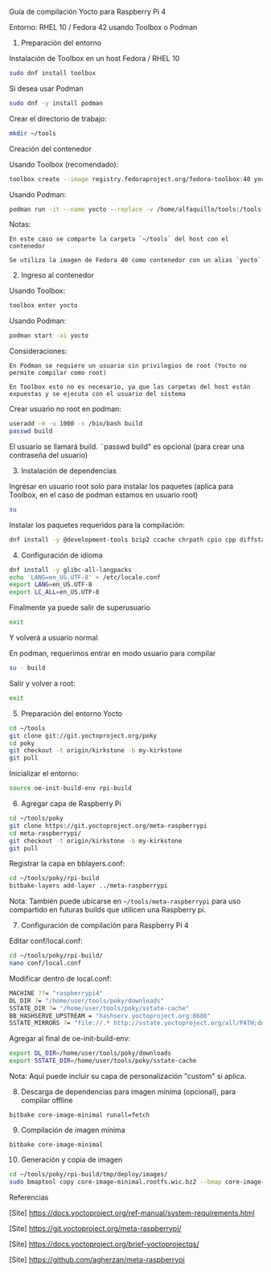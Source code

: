 Guía de compilación Yocto para Raspberry Pi 4

Entorno: RHEL 10 / Fedora 42 usando Toolbox o Podman
1. Preparación del entorno

Instalación de Toolbox en un host Fedora / RHEL 10
```bash
sudo dnf install toolbox
```
Si desea usar Podman

```bash
sudo dnf -y install podman
```

Crear el directorio de trabajo:
```bash
mkdir ~/tools
```
Creación del contenedor

Usando Toolbox (recomendado):
```bash
toolbox create --image registry.fedoraproject.org/fedora-toolbox:40 yocto
```

Usando Podman:
```bash
podman run -it --name yocto --replace -v /home/alfaquillo/tools:/tools:z registry.fedoraproject.org/fedora-toolbox:40 /bin/bash
```

Notas:

    En este caso se comparte la carpeta `~/tools` del host con el contenedor

    Se utiliza la imagen de Fedora 40 como contenedor con un alias `yocto`

2. Ingreso al contenedor

Usando Toolbox:
```bash
toolbox enter yocto
```

Usando Podman:
```bash
podman start -ai yocto
```

Consideraciones:

    En Podman se requiere un usuario sin privilegios de root (Yocto no permite compilar como root)

    En Toolbox esto no es necesario, ya que las carpetas del host están expuestas y se ejecuta con el usuario del sistema

Crear usuario no root en podman:
```bash
useradd -m -u 1000 -s /bin/bash build
passwd build
```
El usuario se llamará build.
¨passwd build" es opcional (para crear una contraseña del usuario)

3. Instalación de dependencias

Ingresar en usuario root solo para instalar los paquetes (aplica para Toolbox, en el caso de podman estamos en usuario root)

```bash
su
```

Instalar los paquetes requeridos para la compilación:
```bash
dnf install -y @development-tools bzip2 ccache chrpath cpio cpp diffstat diffutils file findutils gawk gcc gcc-c++ git glibc-devel glibc-langpack-en gzip hostname lz4 make patch perl perl-Data-Dumper perl-File-Compare perl-File-Copy perl-FindBin perl-Text-ParseWords perl-Thread-Queue perl-bignum perl-locale python python3 python3-devel python3-GitPython python3-jinja2 python3-pexpect python3-pip python3-setuptools rpcgen socat tar texinfo unzip wget which xz zstd SDL-devel xterm mesa-libGL-devel nano sudo
```

4. Configuración de idioma

```bash
dnf install -y glibc-all-langpacks
echo 'LANG=en_US.UTF-8' > /etc/locale.conf
export LANG=en_US.UTF-8
export LC_ALL=en_US.UTF-8
```
Finalmente ya puede salir de superusuario

```bash
exit
```
Y volverá a usuario normal

En podman, requerimos entrar en modo usuario para compilar

```bash
su - build
```

Salir y volver a root:
```bash
exit
```

5. Preparación del entorno Yocto

```bash
cd ~/tools
git clone git://git.yoctoproject.org/poky
cd poky
git checkout -t origin/kirkstone -b my-kirkstone
git pull
```

Inicializar el entorno:
```bash
source oe-init-build-env rpi-build
```
6. Agregar capa de Raspberry Pi

```bash
cd ~/tools/poky
git clone https://git.yoctoproject.org/meta-raspberrypi
cd meta-raspberrypi/
git checkout -t origin/kirkstone -b my-kirkstone
git pull
```

Registrar la capa en bblayers.conf:
```bash
cd ~/tools/poky/rpi-build
bitbake-layers add-layer ../meta-raspberrypi
```

Nota: También puede ubicarse en `~/tools/meta-raspberrypi` para uso compartido en futuras builds que utilicen una Raspberry pi.

7. Configuración de compilación para Raspberry Pi 4

Editar conf/local.conf:
```bash
cd ~/tools/poky/rpi-build/
nano conf/local.conf
```

Modificar dentro de local.conf:
```bash
MACHINE ??= "raspberrypi4"
DL_DIR ?= "/home/user/tools/poky/downloads"
SSTATE_DIR ?= "/home/user/tools/poky/sstate-cache"
BB_HASHSERVE_UPSTREAM = "hashserv.yoctoproject.org:8686"
SSTATE_MIRRORS ?= "file://.* http://sstate.yoctoproject.org/all/PATH;downloadfilename=PATH"
```

Agregar al final de oe-init-build-env:
```bash
export DL_DIR=/home/user/tools/poky/downloads
export SSTATE_DIR=/home/user/tools/poky/sstate-cache
```


Nota: Aquí puede incluir su capa de personalización "custom" si aplica.

8. Descarga de dependencias para imagen mínima (opcional), para compilar offline

```
bitbake core-image-minimal runall=fetch

```
9. Compilación de imagen mínima

```
bitbake core-image-minimal
```

10. Generación y copia de imagen

```bash
cd ~/tools/poky/rpi-build/tmp/deploy/images/
sudo bmaptool copy core-image-minimal.rootfs.wic.bz2 --bmap core-image-minimal.rootfs.wic.bmap <device>
```

Referencias

[Site] https://docs.yoctoproject.org/ref-manual/system-requirements.html

[Site] https://git.yoctoproject.org/meta-raspberrypi/

[Site] https://docs.yoctoproject.org/brief-yoctoprojectqs/

[Site] https://github.com/agherzan/meta-raspberrypi
